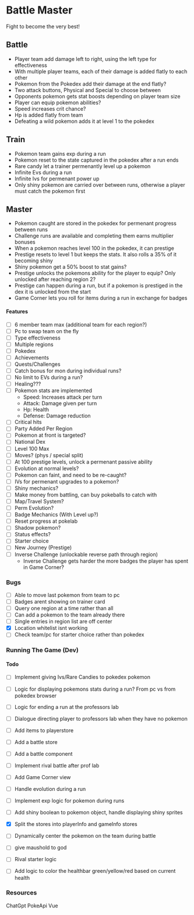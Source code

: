 
Battle Master
==================

Fight to become the very best!


Battle
-----------
- Player team add damage left to right, using the left type for effectiveness
- With multiple player teams, each of their damage is added flatly to each other
- Pokemon from the Pokedex add their damage at the end flatly?
- Two attack buttons, Physical and Special to choose between
- Opponents pokemon gets stat boosts depending on player team size
- Player can equip pokemon abilities?
- Speed increases crit chance?
- Hp is added flatly from team
- Defeating a wild pokemon adds it at level 1 to the pokedex



Train
-------------
- Pokemon team gains exp during a run
- Pokemon reset to the state captured in the pokedex after a run ends
- Rare candy let a trainer permenantly level up a pokemon
- Infinite Evs during a run
- Infinite Ivs for permenant power up
- Only shiny pokemon are carried over between runs, otherwise a player must catch the pokemon first


Master
-----------------
- Pokemon caught are stored in the pokedex for permenant progress between runs
- Challenge runs are available and completing them earns multiplier bonuses
- When a pokemon reaches level 100 in the pokedex, it can prestige
- Prestige resets to level 1 but keeps the stats. It also rolls a 35% of it becoming shiny
- Shiny pokemon get a 50% boost to stat gains?
- Prestige unlocks the pokemons ability for the player to equip? Only unlocked after reaching region 2?
- Prestige can happen during a run, but if a pokemon is prestiged in the dex it is unlocked from the start
- Game Corner lets you roll for items during a run in exchange for badges

#### Features
- [ ] 6 member team max (additional team for each region?)
- [ ] Pc to swap team on the fly
- [ ] Type effectiveness
- [ ] Multiple regions
- [ ] Pokedex
- [ ] Achievements
- [ ] Quests/Challenges
- [ ] Catch bonus for mon during individual runs?
- [ ] No limit to EVs during a run?
- [ ] Healing???
- [ ] Pokemon stats are implemented
    - Speed: Increases attack per turn
    - Attack: Damage given per turn
    - Hp: Health
    - Defense: Damage reduction
- [ ] Critical hits
- [ ] Party Added Per Region
- [ ] Pokemon at front is targeted?
- [ ] National Dex
- [ ] Level 100 Max
- [ ] Moves? (phys / special split)
- [ ] At 100 prestige levels, unlock a permenant passive ability
- [ ] Evolution at normal levels?
- [ ] Pokemon can faint, and need to be re-caught?
- [ ] IVs for permenant upgrades to a pokemon?
- [ ] Shiny mechanics?
- [ ] Make money from battling, can buy pokeballs to catch with
- [ ] Map/Travel System?
- [ ] Perm Evolution? 
- [ ] Badge Mechanics (With Level up?)
- [ ] Reset progress at pokelab
- [ ] Shadow pokemon?
- [ ] Status effects?
- [ ] Starter choice
- [ ] New Journey (Prestige)
- [ ] Inverse Challenge (unlockable reverse path through region)
    - Inverse Challenge gets harder the more badges the player has spent in Game Corner?


### Bugs
- [ ] Able to move last pokemon from team to pc
- [ ] Badges arent showing on trainer card
- [ ] Query one region at a time rather than all
- [ ] Can add a pokemon to the team already there
- [ ] Single entries in region list are off center
- [x] Location whitelist isnt working
- [ ] Check team/pc for starter choice rather than pokedex

### Running The Game (Dev)


#### Todo
- [ ] Implement giving Ivs/Rare Candies to pokedex pokemon
- [ ] Logic for displaying pokemons stats during a run? From pc vs from pokedex browser
- [ ] Logic for ending a run at the professors lab
- [ ] Dialogue directing player to professors lab when they have no pokemon
- [ ] Add items to playerstore
- [ ] Add a battle store
- [ ] Add a battle component
- [ ] Implement rival battle after prof lab
- [ ] Add Game Corner view
- [ ] Handle evolution during a run
- [ ] Implement exp logic for pokemon during runs
- [ ] Add shiny boolean to pokemon object, handle displaying shiny sprites
- [x] Split the stores into playerInfo and gameInfo stores
- [ ] Dynamically center the pokemon on the team during battle
- [ ] give maushold to god
- [ ] Rival starter logic
- [ ] Add logic to color the healthbar green/yellow/red based on current health



### Resources
ChatGpt
PokeApi
Vue